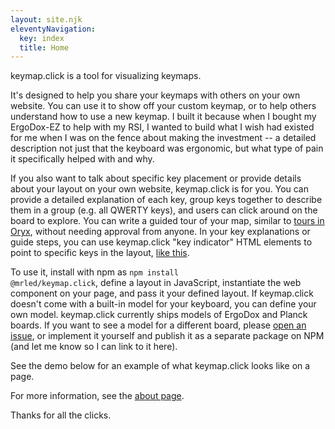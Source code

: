 ```yaml
---
layout: site.njk
eleventyNavigation:
  key: index
  title: Home
---
```


keymap.click is a tool for visualizing keymaps.

It's designed to help you share your keymaps with others on your own website. You can use it to show off your custom keymap, or to help others understand how to use a new keymap. I built it because when I bought my ErgoDox-EZ to help with my RSI, I wanted to build what I wish had existed for me when I was on the fence about making the investment -- a detailed description not just that the keyboard was ergonomic, but what type of pain it specifically helped with and why.

If you also want to talk about specific key placement or provide details about your layout on your own website, keymap.click is for you. You can provide a detailed explanation of each key, group keys together to describe them in a group (e.g. all QWERTY keys), and users can click around on the board to explore. You can write a guided tour of your map, similar to <a href="https://blog.zsa.io/2004-layout-tours/">tours in Oryx</a>, without needing approval from anyone. In your key explanations or guide steps, you can use keymap.click "key indicator" HTML elements to point to specific keys in the layout, <a href="/?keymap-map=micah-ergodox&keymap-key=l-f-8-9">like this</a>.

To use it, install with npm as <code>npm install @mrled/keymap.click</code>, define a layout in JavaScript, instantiate the web component on your page, and pass it your defined layout. If keymap.click doesn't come with a built-in model for your keyboard, you can define your own model. keymap.click currently ships models of ErgoDox and Planck boards. If you want to see a model for a different board, please <a href="https://github.com/mrled/keymap.click/issues">open an issue</a>, or implement it yourself and publish it as a separate package on NPM (and let me know so I can link to it here).

See the demo below for an example of what keymap.click looks like on a page.

<div id="keymap-container"></div>

For more information, see the [about page](/about).

Thanks for all the clicks.

<script type="module">
import { KeymapTitleScreenLayoutSimple } from "/keymaps/title-screen-layout-simple.js";

let keymapUi = document.createElement("keymap-ui");
keymapUi.setAttribute("id", "keymap-title");
keymapUi.setModelsAndMaps([KeymapTitleScreenLayoutSimple]);
keymapUi.setAttribute("keymap-id", "title-screen-map-simple");
keymapUi.setAttribute("query-prefix", "keymap");

let keymapContainer = document.querySelector("#keymap-container")
keymapContainer.appendChild(document.createElement("hr"));
keymapContainer.appendChild(keymapUi);
keymapContainer.appendChild(document.createElement("hr"));
</script>
